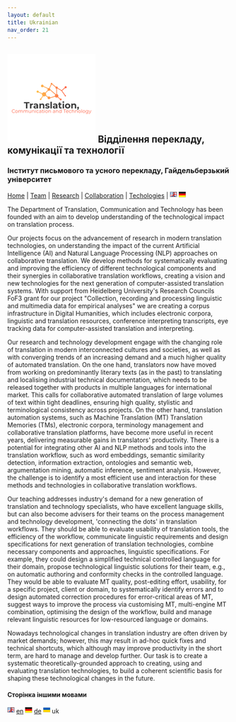 ```yaml
---
layout: default
title: Ukrainian
nav_order: 21
---
```


## ![Image](assets/img/A4TCT_200x200.png) Відділення перекладу, комунікації та технології
### Інститут письмового та усного перекладу, Гайдельберзький університет

[Home](index.md) | [Team](people.md) | [Research](research.md) | [Collaboration](collaboration.md) | [Techologies](techlabs.md) | [![Image](en_l_flag.png)](index.html) [![Image](de_l_flag.png)](de_index.html)

The Department of Translation, Communication and Technology has been founded with an aim to develop understanding of the technological impact on translation process.

Our projects focus on the advancement of research in modern translation technologies, on understanding the impact of the current Artificial Intelligence (AI) and Natural Language Processing (NLP) approaches on collaborative translation. We develop methods for systematically evaluating and improving the efficiency of different technological components and their synergies in collaborative translation workflows, creating a vision and new technologies for the next generation of computer-assisted translation systems. With support from Heidelberg University's Research Councils FoF3 grant for our project "Collection, recording and processing linguistic and multimedia data for empirical analyses" we are creating a corpus infrastructure in Digital Humanities, which includes electronic corpora, linguistic and translation resources, conference interpreting transcripts, eye tracking data for computer-assisted translation and interpreting.

Our research and technology development engage with the changing role of translation in modern interconnected cultures and societies, as well as with converging trends of an increasing demand and a much higher quality of automated translation. On the one hand, translators now have moved from working on predominantly literary texts (as in the past) to translating and localising industrial technical documentation, which needs to be released together with products in multiple languages for international market. This calls for collaborative automated translation of large volumes of text within tight deadlines, ensuring high quality, stylistic and terminological consistency across projects. On the other hand, translation automation systems, such as Machine Translation (MT) Translation Memories (TMs), electronic corpora, terminology management and collaborative translation platforms, have become more useful in recent years, delivering measurable gains in translators' productivity. There is a potential for integrating other AI and NLP methods and tools into the translation workflow, such as word embeddings, semantic similarity detection, information extraction, ontologies and semantic web, argumentation mining, automatic inference, sentiment analysis. However, the challenge is to identify a most efficient use and interaction for these methods and technologies in collaborative translation workflows.

Our teaching addresses industry's demand for a new generation of translation and technology specialists, who have excellent language skills, but can also become advisers for their teams on the process management and technology development, 'connecting the dots' in translation workflows. They should be able to evaluate usability of translation tools, the efficiency of the workflow, communicate linguistic requirements and design specifications for next generation of translation technologies, combine necessary components and approaches, linguistic specifications.  For example, they could design a simplified technical controlled language for their domain, propose technological linguistic solutions for their team, e.g., on automatic authoring and conformity checks in the controlled language. They would be able to evaluate MT quality, post-editing effort, usability, for a specific project, client or domain, to systematically identify errors and to design automated correction procedures for error-critical areas of MT, suggest ways to improve the process via customising MT, multi-engine MT combination, optimising the design of the workflow, build and manage relevant linguistic resources for low-resourced language or domains.

Nowadays technological changes in translation industry are often driven by market demands; however, this may result in ad-hoc quick fixes and technical shortcuts, which although may improve productivity in the short term, are hard to manage and develop further. Our task is to create a systematic theoretically-grounded approach to creating, using and evaluating translation technologies, to build a coherent scientific basis for shaping these technological changes in the future.

#### Сторінка іншими мовами

[![Image](en_l_flag.png)](index.html) [en](index.md) [![Image](de_l_flag.png)](de_index.html) [de](de_index.md) ![Image](uk_l_flag.png) uk  
